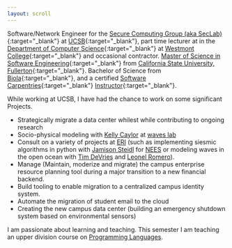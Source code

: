 ```yaml
---
layout: scroll
---
```

Software/Network Engineer for the [Secure Computing Group (aka SecLab)](https://seclab.cs.ucsb.edu "SecLab"){:target="_blank"} at 
[UCSB](https://www.ucsb.edu "University of California, Santa Barbara"){:target="_blank"}, part time lecturer 
at in the [Department of Computer Science](https://www.westmont.edu/computer-science){:target="_blank"} at 
[Westmont College](https://westmont.edu){:target="_blank"} and occasional contractor. 
[Master of Science in Software Engineering](http://www.fullerton.edu/ecs/){:target="_blank"} from 
[California State University, Fullerton](http://www.fullerton.edu/ecs/){:target="_blank"}. Bachelor of Science from 
[Biola](https://www.biola.edu/){:target="_blank"}, and a certified 
[Software Carpentries](https://software-carpentry.org/){:target="_blank"}
[Instructor](https://carpentries.org/instructors/#noah-de){:target="_blank"}.

While working at UCSB, I have had the chance to work on some significant Projects.

 - Strategically migrate a data center whilest while contributing to ongoing research
 - Socio-physical modeling with [Kelly Caylor](https://bren.ucsb.edu/people/kelly-caylor) at [waves lab](http://caylor.eri.ucsb.edu/)
 - Consult on a variety of projects at [ERI](https://eri.ucsb.edu) (such as implementing siesmic algorithms in python with [Jamison Steidl](https://www.eri.ucsb.edu/people/jamison-steidl) for [NEES](http://www.nees.ucsb.edu/) or modeling waves in the open ocean with [Tim DeVries](https://tdevries.eri.ucsb.edu/) and [Leonel Romero](https://leonelromero.com/)).
 - Manage (Maintain, moderize and migrate) the campus enterprise resource planning tool during a major transition to a new financial backend.
 - Build tooling to enable migration to a centralized campus identity system.
 - Automate the migration of student email to the cloud
 - Creating the new campus data center (building an emergency shutdown system based on environmental sensors)

  I am passionate about learning and teaching. This semester I am teaching an upper division course on [Programming Languages](https://cs-105.github.io/).

